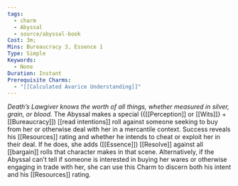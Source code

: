 ```yaml
---
tags:
  - charm
  - Abyssal
  - source/abyssal-book
Cost: 3m; 
Mins: Bureaucracy 3, Essence 1
Type: Simple
Keywords:
  - None
Duration: Instant
Prerequisite Charms:
  - "[[Calculated Avarice Understanding]]"
---
```

*Death’s Lawgiver knows the worth of all things, whether measured in silver, grain, or blood.*
The Abyssal makes a special ({[[Perception]] or [[Wits]]} + [[Bureaucracy]]) [[read intentions]] roll against someone seeking to buy from her or otherwise deal with her in a mercantile context. Success reveals his [[Resources]] rating and whether he intends to cheat or exploit her in their deal. If he does, she adds ([[Essence]]) [[Resolve]] against all [[bargain]] rolls that character makes in that scene.
Alternatively, if the Abyssal can’t tell if someone is interested in buying her wares or otherwise engaging in trade with her, she can use this Charm to discern both his intent and his [[Resources]] rating.